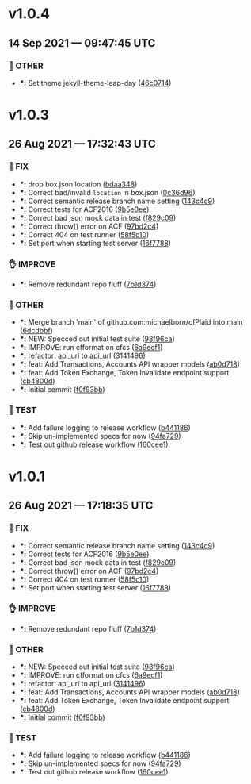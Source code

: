 # v1.0.4
## 14 Sep 2021 — 09:47:45 UTC

### 📝 OTHER

+ __\*:__ Set theme jekyll-theme-leap-day ([46c0714](https://github.com/michaelborn/cfPlaid//commit/46c0714c8374647a946669f26e417bb26177ac63))


# v1.0.3
## 26 Aug 2021 — 17:32:43 UTC

### 🐛 FIX

+ __\*:__ drop box.json location
 ([bdaa348](https://github.com/michaelborn/cfPlaid//commit/bdaa34857c6cba2e816e5f128bc02337e6075a23))
+ __\*:__ Correct bad/invalid `location` in box.json
 ([0c36d96](https://github.com/michaelborn/cfPlaid//commit/0c36d9685463ab6d228ca8cb39a7bca28a5a685c))
+ __\*:__ Correct semantic release branch name setting
 ([143c4c9](https://github.com/michaelborn/cfPlaid//commit/143c4c99a98661493f1fd583848e23f2b56cef97))
+ __\*:__ Correct tests for ACF2016
 ([9b5e0ee](https://github.com/michaelborn/cfPlaid//commit/9b5e0ee2ce97690c437233dfcbeaff65485db10b))
+ __\*:__ Correct bad json mock data in test
 ([f829c09](https://github.com/michaelborn/cfPlaid//commit/f829c09b4b4c4cf1028a3cf3a7d2bde870d1c1ca))
+ __\*:__ Correct throw() error on ACF
 ([97bd2c4](https://github.com/michaelborn/cfPlaid//commit/97bd2c4d7acda0fbdf3b760971f1e8a1a101ed1c))
+ __\*:__ Correct 404 on test runner
 ([58f5c10](https://github.com/michaelborn/cfPlaid//commit/58f5c10df11d93d5ef2e29093ebe12af6870d12c))
+ __\*:__ Set port when starting test server
 ([16f7788](https://github.com/michaelborn/cfPlaid//commit/16f7788725679202e437f2f4e54714c9ccda8641))

### 👌 IMPROVE

+ __\*:__ Remove redundant repo fluff
 ([7b1d374](https://github.com/michaelborn/cfPlaid//commit/7b1d374bbd45fa8b8163172d2d430388b6c44cec))

### 📝 OTHER

+ __\*:__ Merge branch 'main' of github.com:michaelborn/cfPlaid into main
 ([6dcdbbf](https://github.com/michaelborn/cfPlaid//commit/6dcdbbfc0126f377eecf1ea0feebf1a8b886ebbd))
+ __\*:__ NEW: Specced out initial test suite ([98f96ca](https://github.com/michaelborn/cfPlaid//commit/98f96ca794b5b293da05cd03a5eeea613be3585e))
+ __\*:__ IMPROVE: run cfformat on cfcs
 ([6a9ecf1](https://github.com/michaelborn/cfPlaid//commit/6a9ecf15dfab04c1fdada37dc9a269d80d2a0284))
+ __\*:__ refactor: api_uri to api_url
 ([3141496](https://github.com/michaelborn/cfPlaid//commit/3141496a710d9b51a86151d2517eb1278cb7f916))
+ __\*:__ feat: Add Transactions, Accounts API wrapper models
 ([ab0d718](https://github.com/michaelborn/cfPlaid//commit/ab0d718bba96ffff24d72923d87ceff95fae3cc6))
+ __\*:__ feat: Add Token Exchange, Token Invalidate endpoint support ([cb4800d](https://github.com/michaelborn/cfPlaid//commit/cb4800d556c5671020302e9d031af08c8c137a44))
+ __\*:__ Initial commit
 ([f0f93bb](https://github.com/michaelborn/cfPlaid//commit/f0f93bbe25be433fcdcf9139b7720b5c82f77b9a))

### 🤖 TEST

+ __\*:__ Add failure logging to release workflow
 ([b441186](https://github.com/michaelborn/cfPlaid//commit/b44118628d34a85f329e75e178c3d88562eaa9b3))
+ __\*:__ Skip un-implemented specs for now
 ([94fa729](https://github.com/michaelborn/cfPlaid//commit/94fa72957008b5e142095df3292a93991094dd1a))
+ __\*:__ Test out github release workflow
 ([160cee1](https://github.com/michaelborn/cfPlaid//commit/160cee1734cc2b5bfcabb1bd412dc5c08340285b))


# v1.0.1
## 26 Aug 2021 — 17:18:35 UTC

### 🐛 FIX

+ __\*:__ Correct semantic release branch name setting
 ([143c4c9](https://github.com/michaelborn/cfPlaid//commit/143c4c99a98661493f1fd583848e23f2b56cef97))
+ __\*:__ Correct tests for ACF2016
 ([9b5e0ee](https://github.com/michaelborn/cfPlaid//commit/9b5e0ee2ce97690c437233dfcbeaff65485db10b))
+ __\*:__ Correct bad json mock data in test
 ([f829c09](https://github.com/michaelborn/cfPlaid//commit/f829c09b4b4c4cf1028a3cf3a7d2bde870d1c1ca))
+ __\*:__ Correct throw() error on ACF
 ([97bd2c4](https://github.com/michaelborn/cfPlaid//commit/97bd2c4d7acda0fbdf3b760971f1e8a1a101ed1c))
+ __\*:__ Correct 404 on test runner
 ([58f5c10](https://github.com/michaelborn/cfPlaid//commit/58f5c10df11d93d5ef2e29093ebe12af6870d12c))
+ __\*:__ Set port when starting test server
 ([16f7788](https://github.com/michaelborn/cfPlaid//commit/16f7788725679202e437f2f4e54714c9ccda8641))

### 👌 IMPROVE

+ __\*:__ Remove redundant repo fluff
 ([7b1d374](https://github.com/michaelborn/cfPlaid//commit/7b1d374bbd45fa8b8163172d2d430388b6c44cec))

### 📝 OTHER

+ __\*:__ NEW: Specced out initial test suite ([98f96ca](https://github.com/michaelborn/cfPlaid//commit/98f96ca794b5b293da05cd03a5eeea613be3585e))
+ __\*:__ IMPROVE: run cfformat on cfcs
 ([6a9ecf1](https://github.com/michaelborn/cfPlaid//commit/6a9ecf15dfab04c1fdada37dc9a269d80d2a0284))
+ __\*:__ refactor: api_uri to api_url
 ([3141496](https://github.com/michaelborn/cfPlaid//commit/3141496a710d9b51a86151d2517eb1278cb7f916))
+ __\*:__ feat: Add Transactions, Accounts API wrapper models
 ([ab0d718](https://github.com/michaelborn/cfPlaid//commit/ab0d718bba96ffff24d72923d87ceff95fae3cc6))
+ __\*:__ feat: Add Token Exchange, Token Invalidate endpoint support ([cb4800d](https://github.com/michaelborn/cfPlaid//commit/cb4800d556c5671020302e9d031af08c8c137a44))
+ __\*:__ Initial commit
 ([f0f93bb](https://github.com/michaelborn/cfPlaid//commit/f0f93bbe25be433fcdcf9139b7720b5c82f77b9a))

### 🤖 TEST

+ __\*:__ Add failure logging to release workflow
 ([b441186](https://github.com/michaelborn/cfPlaid//commit/b44118628d34a85f329e75e178c3d88562eaa9b3))
+ __\*:__ Skip un-implemented specs for now
 ([94fa729](https://github.com/michaelborn/cfPlaid//commit/94fa72957008b5e142095df3292a93991094dd1a))
+ __\*:__ Test out github release workflow
 ([160cee1](https://github.com/michaelborn/cfPlaid//commit/160cee1734cc2b5bfcabb1bd412dc5c08340285b))
